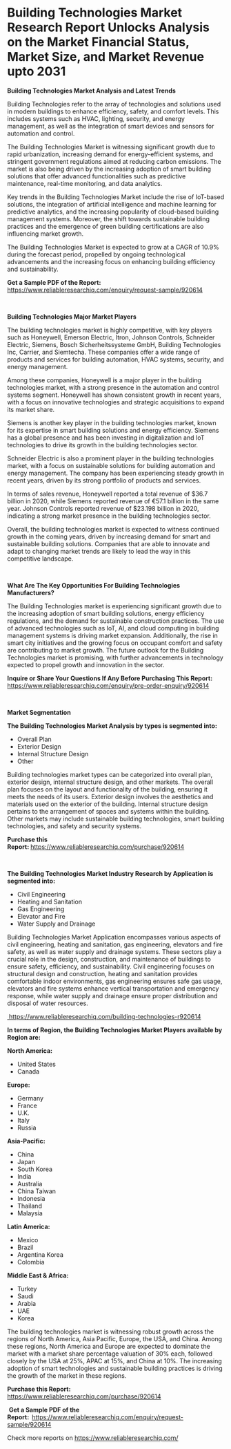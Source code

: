 <p><h1>Building Technologies Market Research Report Unlocks Analysis on the Market Financial Status, Market Size, and Market Revenue upto 2031</h1></p><p><strong>Building Technologies Market Analysis and Latest Trends</strong></p>
<p><p>Building Technologies refer to the array of technologies and solutions used in modern buildings to enhance efficiency, safety, and comfort levels. This includes systems such as HVAC, lighting, security, and energy management, as well as the integration of smart devices and sensors for automation and control.</p><p>The Building Technologies Market is witnessing significant growth due to rapid urbanization, increasing demand for energy-efficient systems, and stringent government regulations aimed at reducing carbon emissions. The market is also being driven by the increasing adoption of smart building solutions that offer advanced functionalities such as predictive maintenance, real-time monitoring, and data analytics.</p><p>Key trends in the Building Technologies Market include the rise of IoT-based solutions, the integration of artificial intelligence and machine learning for predictive analytics, and the increasing popularity of cloud-based building management systems. Moreover, the shift towards sustainable building practices and the emergence of green building certifications are also influencing market growth.</p><p>The Building Technologies Market is expected to grow at a CAGR of 10.9% during the forecast period, propelled by ongoing technological advancements and the increasing focus on enhancing building efficiency and sustainability.</p></p>
<p><strong>Get a Sample PDF of the Report:&nbsp;</strong> <a href="https://www.reliableresearchiq.com/enquiry/request-sample/920614">https://www.reliableresearchiq.com/enquiry/request-sample/920614</a></p>
<p>&nbsp;</p>
<p><strong>Building Technologies Major Market Players</strong></p>
<p><p>The building technologies market is highly competitive, with key players such as Honeywell, Emerson Electric, Itron, Johnson Controls, Schneider Electric, Siemens, Bosch Sicherheitssysteme GmbH, Building Technologies Inc, Carrier, and Siemtecha. These companies offer a wide range of products and services for building automation, HVAC systems, security, and energy management.</p><p>Among these companies, Honeywell is a major player in the building technologies market, with a strong presence in the automation and control systems segment. Honeywell has shown consistent growth in recent years, with a focus on innovative technologies and strategic acquisitions to expand its market share.</p><p>Siemens is another key player in the building technologies market, known for its expertise in smart building solutions and energy efficiency. Siemens has a global presence and has been investing in digitalization and IoT technologies to drive its growth in the building technologies sector.</p><p>Schneider Electric is also a prominent player in the building technologies market, with a focus on sustainable solutions for building automation and energy management. The company has been experiencing steady growth in recent years, driven by its strong portfolio of products and services.</p><p>In terms of sales revenue, Honeywell reported a total revenue of $36.7 billion in 2020, while Siemens reported revenue of €57.1 billion in the same year. Johnson Controls reported revenue of $23.198 billion in 2020, indicating a strong market presence in the building technologies sector.</p><p>Overall, the building technologies market is expected to witness continued growth in the coming years, driven by increasing demand for smart and sustainable building solutions. Companies that are able to innovate and adapt to changing market trends are likely to lead the way in this competitive landscape.</p></p>
<p>&nbsp;</p>
<p><strong>What Are The Key Opportunities For Building Technologies Manufacturers?</strong></p>
<p><p>The Building Technologies market is experiencing significant growth due to the increasing adoption of smart building solutions, energy efficiency regulations, and the demand for sustainable construction practices. The use of advanced technologies such as IoT, AI, and cloud computing in building management systems is driving market expansion. Additionally, the rise in smart city initiatives and the growing focus on occupant comfort and safety are contributing to market growth. The future outlook for the Building Technologies market is promising, with further advancements in technology expected to propel growth and innovation in the sector.</p></p>
<p><strong>Inquire or Share Your Questions If Any Before Purchasing This Report:</strong> <a href="https://www.reliableresearchiq.com/enquiry/pre-order-enquiry/920614">https://www.reliableresearchiq.com/enquiry/pre-order-enquiry/920614</a></p>
<p>&nbsp;</p>
<p><strong>Market Segmentation</strong></p>
<p><strong>The Building Technologies Market Analysis by types is segmented into:</strong></p>
<p><ul><li>Overall Plan</li><li>Exterior Design</li><li>Internal Structure Design</li><li>Other</li></ul></p>
<p><p>Building technologies market types can be categorized into overall plan, exterior design, internal structure design, and other markets. The overall plan focuses on the layout and functionality of the building, ensuring it meets the needs of its users. Exterior design involves the aesthetics and materials used on the exterior of the building. Internal structure design pertains to the arrangement of spaces and systems within the building. Other markets may include sustainable building technologies, smart building technologies, and safety and security systems.</p></p>
<p><strong>Purchase this Report:&nbsp;</strong><a href="https://www.reliableresearchiq.com/purchase/920614">https://www.reliableresearchiq.com/purchase/920614</a></p>
<p>&nbsp;</p>
<p><strong>The Building Technologies Market Industry Research by Application is segmented into:</strong></p>
<p><ul><li>Civil Engineering</li><li>Heating and Sanitation</li><li>Gas Engineering</li><li>Elevator and Fire</li><li>Water Supply and Drainage</li></ul></p>
<p><p>Building Technologies Market Application encompasses various aspects of civil engineering, heating and sanitation, gas engineering, elevators and fire safety, as well as water supply and drainage systems. These sectors play a crucial role in the design, construction, and maintenance of buildings to ensure safety, efficiency, and sustainability. Civil engineering focuses on structural design and construction, heating and sanitation provides comfortable indoor environments, gas engineering ensures safe gas usage, elevators and fire systems enhance vertical transportation and emergency response, while water supply and drainage ensure proper distribution and disposal of water resources.</p></p>
<p><a href="https://www.reliableresearchiq.com/building-technologies-r920614">&nbsp;https://www.reliableresearchiq.com/building-technologies-r920614</a></p>
<p><strong>In terms of Region, the Building Technologies Market Players available by Region are:</strong></p>
<p>
    <p> <strong> North America: </strong>
        <ul>
            <li>United States</li>
            <li>Canada</li>
        </ul>
        </p> 
    <p> <strong> Europe: </strong>
        <ul>
            <li>Germany</li>
            <li>France</li>
            <li>U.K.</li>
            <li>Italy</li>
            <li>Russia</li>
        </ul>
        </p> 
    <p> <strong> Asia-Pacific: </strong>
        <ul>
            <li>China</li>
            <li>Japan</li>
            <li>South Korea</li>
            <li>India</li>
            <li>Australia</li>
            <li>China Taiwan</li>
            <li>Indonesia</li>
            <li>Thailand</li>
            <li>Malaysia</li>
        </ul>
        </p> 
    <p> <strong> Latin America: </strong>
        <ul>
            <li>Mexico</li>
            <li>Brazil</li>
            <li>Argentina Korea</li>
            <li>Colombia</li>
        </ul>
        </p> 
    <p> <strong> Middle East & Africa: </strong>
        <ul>
            <li>Turkey</li>
            <li>Saudi</li>
            <li>Arabia</li>
            <li>UAE</li>
            <li>Korea</li>
        </ul>
    </p>
    </p>
<p><p>The building technologies market is witnessing robust growth across the regions of North America, Asia Pacific, Europe, the USA, and China. Among these regions, North America and Europe are expected to dominate the market with a market share percentage valuation of 30% each, followed closely by the USA at 25%, APAC at 15%, and China at 10%. The increasing adoption of smart technologies and sustainable building practices is driving the growth of the market in these regions.</p></p>
<p><strong>Purchase this Report: </strong><a href="https://www.reliableresearchiq.com/purchase/920614">https://www.reliableresearchiq.com/purchase/920614</a></p>
<p>&nbsp;<strong>Get a Sample PDF of the Report:&nbsp;&nbsp;</strong><a href="https://www.reliableresearchiq.com/enquiry/request-sample/920614">https://www.reliableresearchiq.com/enquiry/request-sample/920614</a></p>
<p><strong></strong></p>
<p>Check more reports on <a href="https://www.reliableresearchiq.com/">https://www.reliableresearchiq.com/</a></p>